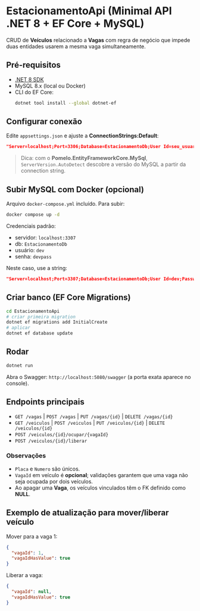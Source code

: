 
# EstacionamentoApi (Minimal API .NET 8 + EF Core + MySQL)

CRUD de **Veículos** relacionado a **Vagas** com regra de negócio que impede duas entidades usarem a mesma vaga simultaneamente.

## Pré-requisitos
- [.NET 8 SDK](https://dotnet.microsoft.com/en-us/download)
- MySQL 8.x (local ou Docker)
- CLI do EF Core:
  ```bash
  dotnet tool install --global dotnet-ef
  ```

## Configurar conexão
Edite `appsettings.json` e ajuste a **ConnectionStrings:Default**:
```json
"Server=localhost;Port=3306;Database=EstacionamentoDb;User Id=seu_usuario;Password=sua_senha;"
```

> Dica: com o **Pomelo.EntityFrameworkCore.MySql**, `ServerVersion.AutoDetect` descobre a versão do MySQL a partir da connection string.

## Subir MySQL com Docker (opcional)
Arquivo `docker-compose.yml` incluído. Para subir:
```bash
docker compose up -d
```
Credenciais padrão:
- servidor: `localhost:3307`
- db: `EstacionamentoDb`
- usuário: `dev`
- senha: `devpass`

Neste caso, use a string:
```json
"Server=localhost;Port=3307;Database=EstacionamentoDb;User Id=dev;Password=devpass;"
```

## Criar banco (EF Core Migrations)
```bash
cd EstacionamentoApi
# criar primeira migration
dotnet ef migrations add InitialCreate
# aplicar
dotnet ef database update
```

## Rodar
```bash
dotnet run
```
Abra o Swagger: `http://localhost:5080/swagger` (a porta exata aparece no console).

## Endpoints principais
- `GET /vagas` | `POST /vagas` | `PUT /vagas/{id}` | `DELETE /vagas/{id}`
- `GET /veiculos` | `POST /veiculos` | `PUT /veiculos/{id}` | `DELETE /veiculos/{id}`
- `POST /veiculos/{id}/ocupar/{vagaId}`
- `POST /veiculos/{id}/liberar`

### Observações
- `Placa` e `Numero` são únicos.
- `VagaId` em veículo é **opcional**; validações garantem que uma vaga não seja ocupada por dois veículos.
- Ao apagar uma **Vaga**, os veículos vinculados têm o FK definido como **NULL**.

## Exemplo de atualização para mover/liberar veículo
Mover para a vaga 1:
```json
{
  "vagaId": 1,
  "vagaIdHasValue": true
}
```
Liberar a vaga:
```json
{
  "vagaId": null,
  "vagaIdHasValue": true
}
```
